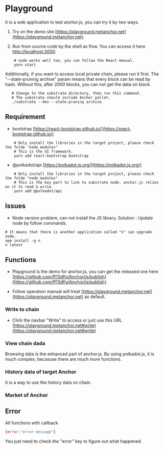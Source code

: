 # Playground

It is a web application to test anchor.js, you can try it by two ways.

1. Try on the demo site [https://playground.metanchor.net](https://playground.metanchor.net).

2. Run from source code by the shell as flow. You can access it here [http://localhost:3000](http://localhost:3000).

```SHELL
    # node works well too, you can follow the React manual.
    yarn start
```

 Additionally, if you want to access local private chain, please run it first. The "--state-pruning archive" param means that every block can be read by hash. Without this, after 2000 blocks, you can not get the data on block.

 ```SHELL
    # Change to the substrate directory, then run this command.
    # The substrate should include Anchor pallet.
    ./substrate --dev --state-pruning archive
 ```

## Requirement

* bootstrap [https://react-bootstrap.github.io/](https://react-bootstrap.github.io/)

```SHELL
    # Only install the libraries in the target project, please check the folde "node_modules"
    # This is the UI framework.
    yarn add react-bootstrap bootstrap
```

* @polkadot/api [https://polkadot.js.org/](https://polkadot.js.org/)

```SHELL
    # Only install the libraries in the target project, please check the folde "node_modules"
    # This is the key part to link to substrate node, anchor.js relies on it to read & write.
    yarn add @polkadot/api
```

## Issues

* Node version problem, can not install the JS library.
Solution : Update node by follow commands.

```SHELL
# It means that there is another application called "n" can upgrade node.
npm install -g n
n latest
```

## Functions

* Playground is the demo for anchor.js, you can get the released one here [https://github.com/ff13dfly/Anchor/js/publish](https://github.com/ff13dfly/Anchor/js/publish).

* Follow operation manual will treat [https://playground.metanchor.net](https://playground.metanchor.net) as default.

### Write to chain

* Click the navbar "Write" to access or just use this URL [https://playground.metanchor.net#write](https://playground.metanchor.net#write)

### View chain dada

Browsing data is the enhanced part of anchor.js. By using polkadot.js, it is much complex, becasuse there are much more functions.

### History data of target Anchor

It is a way to use the history data on chain.

### Market of Anchor

## Error

All functions with callback

```Javascript
{error:"error message"}
```

You just need to check the "error" key to figure out what happened.
